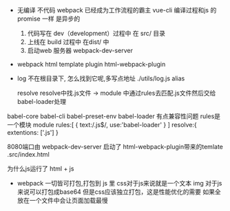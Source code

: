 - 无编译 不代码
    webpack 已经成为工作流程的霸主
    vue-cli
    编译过程和js 的 promise 一样 是异步的
    1. 代码写在 dev（development）过程中  在 src/ 目录
    2. 上线在   build 过程中       在dist/ 中
    3. 启动web 服务器 webpack-dev-server

- webpack html template
    plugin html-webpack-plugin

- log 不在根目录下, 怎么找到它呢,多写点地址 ./utils/log.js
    alias

    resolve resolve中找.js文件 -> module 中通过rules去匹配.js文件然后交给babel-loader处理

babel-core babel-cli babel-preset-env
babel-loader 有点兼容性问题
rules是一个模块 module
rules:[
    {
        text:/\.js$/,
        use:'babel-loader'
    }
]
resolve:{
    extentions: ['.js']
}

8080端口由 webpack-dev-server 启动了 html-webpack-plugin带来的temlate .src/index.html

为什么js运行了
html + js

- webpack 一切皆可打包,打包到 js 里
    css对于js来说就是一个文本
    img 对于js来说可以打包成base64
    但是css应该独立打包，这是性能优化的需要
    如果全放在一个文件中会让页面加载最慢